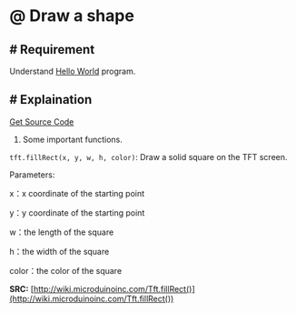 # @ Draw a shape

## # Requirement

Understand [Hello World](../HelloWorld/README.md) program.

## # Explaination

[Get Source Code](./DrawAShape.ino)

1. Some important functions.

`tft.fillRect(x, y, w, h, color)`: Draw a solid square on the TFT screen.

Parameters:

x：x coordinate of the starting point

y：y coordinate of the starting point

w：the length of the square

h：the width of the square

color：the color of the square

**SRC:** [http://wiki.microduinoinc.com/Tft.fillRect()](http://wiki.microduinoinc.com/Tft.fillRect())